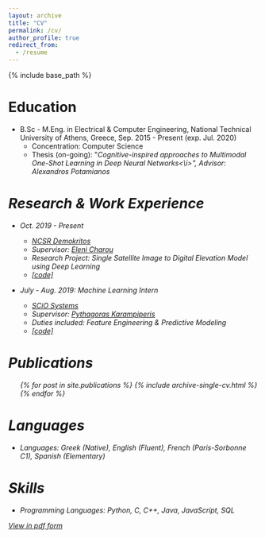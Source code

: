 ```yaml
---
layout: archive
title: "CV"
permalink: /cv/
author_profile: true
redirect_from:
  - /resume
---
```


{% include base_path %}

Education
======
* B.Sc - M.Eng. in Electrical & Computer Engineering, National Technical University of Athens, Greece, Sep. 2015 - Present (exp. Jul. 2020)
  * Concentration: Computer Science
  * Thesis (on-going): "<i>Cognitive-inspired approaches to Multimodal One-Shot Learning in Deep Neural Networks<\i>", Advisor: Alexandros Potamianos

Research & Work Experience
======
* Oct. 2019 - Present
  * [NCSR Demokritos](https://www.iit.demokritos.gr/)
  * Supervisor: [Eleni Charou](http://demokritos.academia.edu/elenicharou)
  * Research Project: Single Satellite Image to Digital Elevation Model using Deep Learning
  * [[code]](https://github.com/Panagiotou/ImageToDEM)
  
* July - Aug. 2019: Machine Learning Intern
  * [SCiO Systems](https://scio.systems)
  * Supervisor: [Pythagoras Karampiperis](https://scio.systems/pythagoras/)
  * Duties included: Feature Engineering & Predictive Modeling
  * [[code]](https://github.com/SCiO-systems/india-rice-production-igc)

Publications
======
  <ul>{% for post in site.publications %}
    {% include archive-single-cv.html %}
  {% endfor %}</ul>

Languages
=======
* Languages: Greek (Native), English (Fluent), French (Paris-Sorbonne C1), Spanish (Elementary)

Skills
=======
* Programming Languages: Python, C, C++, Java, JavaScript, SQL

[View in pdf form](https://gchochla.github.io/files/resume.pdf)

